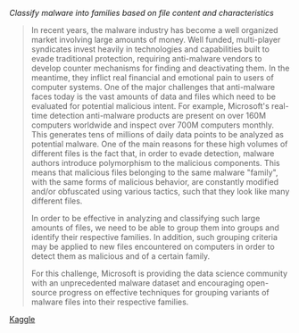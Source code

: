 ---
---

_Classify malware into families based on file content and characteristics_

> In recent years, the malware industry has become a well organized market involving large amounts of money. Well funded, multi-player syndicates invest heavily in technologies and capabilities built to evade traditional protection, requiring anti-malware vendors to develop counter mechanisms for finding and deactivating them. In the meantime, they inflict real financial and emotional pain to users of computer systems.
>One of the major challenges that anti-malware faces today is the vast amounts of data and files which need to be evaluated for potential malicious intent. For example, Microsoft's real-time detection anti-malware products are present on over 160M computers worldwide and inspect over 700M computers monthly. This generates tens of millions of daily data points to be analyzed as potential malware. One of the main reasons for these high volumes of different files is the fact that, in order to evade detection, malware authors introduce polymorphism to the malicious components. This means that malicious files belonging to the same malware "family", with the same forms of malicious behavior, are constantly modified and/or obfuscated using various tactics, such that they look like many different files.
>
>In order to be effective in analyzing and classifying such large amounts of files, we need to be able to group them into groups and identify their respective families. In addition, such grouping criteria may be applied to new files encountered on computers in order to detect them as malicious and of a certain family.
>
>For this challenge, Microsoft is providing the data science community with an unprecedented malware dataset and encouraging open-source progress on effective techniques for grouping variants of malware files into their respective families.

[Kaggle](https://www.kaggle.com/c/malware-classification)
